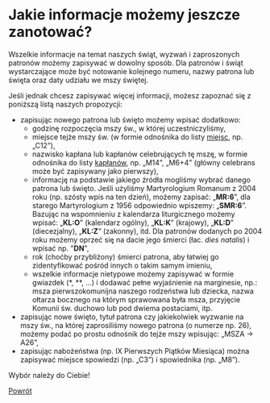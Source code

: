 # Jakie informacje możemy jeszcze zanotować?
Wszelkie informacje na temat naszych świąt, wyzwań i zaproszonych patronów możemy zapisywać w dowolny sposób. Dla patronów i świąt wystarczające może być notowanie kolejnego numeru, nazwy patrona lub święta oraz daty udziału we mszy świętej.

Jeśli jednak chcesz zapisywać więcej informacji, możesz zapoznać się z poniższą listą naszych propozycji:


- zapisując nowego patrona lub święto możemy wpisać dodatkowo:
    - godzinę rozpoczęcia mszy św., w której uczestniczyliśmy,
    - miejsce tejże mszy św. (w formie odnośnika do listy [miejsc](jak_zanotowac_miejsca.md), np. „C12”),
    - nazwisko kapłana lub kapłanów celebrujących tę mszę, w formie odnośnika do listy [kapłanów](kaplani.md), np. „M14”, „M6+4” (główny celebrans może być zapisywany jako pierwszy),
    - informację na podstawie jakiego źródła mogliśmy wybrać danego patrona lub święto. Jeśli użyliśmy Martyrologium Romanum z 2004 roku (np. szósty wpis na ten dzień), możemy zapisać: „**MR:6**”, dla starego Martyrologium z 1956 odpowiednio wpiszemy: „**SMR:6**”. Bazując na wspomnieniu z kalendarza liturgicznego możemy wpisać: „**KL:O**” (kalendarz ogólny), „**KL:K**” (krajowy), „**KL:D**” (diecezjalny), „**KL:Z**” (zakonny), itd. Dla patronów dodanych po 2004 roku możemy oprzeć się na dacie jego śmierci (łac. _dies natalis_) i wpisać np. "**DN**",
    - rok (choćby przybliżony) śmierci patrona, aby łatwiej go zidentyfikować pośród innych o takim samym imieniu,
    - wszelkie informacje nietypowe możemy zapisywać w formie gwiazdek (\*, \*\*, ...) i dodawać pełne wyjaśnienie na marginesie, np.: msza pierwszokomunijna naszego rodzeństwa lub dziecka, nazwa ołtarza bocznego na którym sprawowana była msza, przyjęcie Komunii św. duchowo lub pod dwiema postaciami, itp.
- zapisując nowe święto, tytuł patrona czy jakiekolwiek wyzwanie na mszy św., na której zaprosiliśmy nowego patrona (o numerze np. 26), możemy podać po prostu odnośnik do tejże mszy wpisując: „MSZA → A26”,
- zapisując nabożeństwa (np. IX Pierwszych Piątków Miesiąca) można zapisywać miejsce spowiedzi (np. „C3”) i spowiednika (np. „M8”).

Wybór należy do Ciebie!

[Powrót](index.md)
